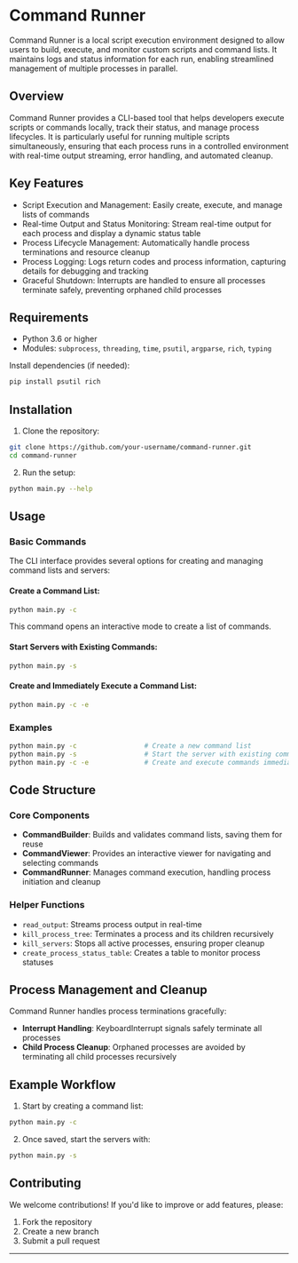 # Command Runner

Command Runner is a local script execution environment designed to allow users to build, execute, and monitor custom scripts and command lists. It maintains logs and status information for each run, enabling streamlined management of multiple processes in parallel.

## Overview

Command Runner provides a CLI-based tool that helps developers execute scripts or commands locally, track their status, and manage process lifecycles. It is particularly useful for running multiple scripts simultaneously, ensuring that each process runs in a controlled environment with real-time output streaming, error handling, and automated cleanup.

## Key Features

* Script Execution and Management: Easily create, execute, and manage lists of commands
* Real-time Output and Status Monitoring: Stream real-time output for each process and display a dynamic status table
* Process Lifecycle Management: Automatically handle process terminations and resource cleanup
* Process Logging: Logs return codes and process information, capturing details for debugging and tracking
* Graceful Shutdown: Interrupts are handled to ensure all processes terminate safely, preventing orphaned child processes

## Requirements

* Python 3.6 or higher
* Modules: `subprocess`, `threading`, `time`, `psutil`, `argparse`, `rich`, `typing`

Install dependencies (if needed):
```bash
pip install psutil rich
```

## Installation

1. Clone the repository:
```bash
git clone https://github.com/your-username/command-runner.git
cd command-runner
```

2. Run the setup:
```bash
python main.py --help
```

## Usage

### Basic Commands

The CLI interface provides several options for creating and managing command lists and servers:

#### Create a Command List:
```bash
python main.py -c
```
This command opens an interactive mode to create a list of commands.

#### Start Servers with Existing Commands:
```bash
python main.py -s
```

#### Create and Immediately Execute a Command List:
```bash
python main.py -c -e
```

### Examples
```bash
python main.py -c                 # Create a new command list
python main.py -s                 # Start the server with existing commands
python main.py -c -e              # Create and execute commands immediately
```

## Code Structure

### Core Components
* **CommandBuilder**: Builds and validates command lists, saving them for reuse
* **CommandViewer**: Provides an interactive viewer for navigating and selecting commands
* **CommandRunner**: Manages command execution, handling process initiation and cleanup

### Helper Functions
* `read_output`: Streams process output in real-time
* `kill_process_tree`: Terminates a process and its children recursively
* `kill_servers`: Stops all active processes, ensuring proper cleanup
* `create_process_status_table`: Creates a table to monitor process statuses

## Process Management and Cleanup

Command Runner handles process terminations gracefully:

* **Interrupt Handling**: KeyboardInterrupt signals safely terminate all processes
* **Child Process Cleanup**: Orphaned processes are avoided by terminating all child processes recursively

## Example Workflow

1. Start by creating a command list:
```bash
python main.py -c
```

2. Once saved, start the servers with:
```bash
python main.py -s
```

## Contributing

We welcome contributions! If you'd like to improve or add features, please:

1. Fork the repository
2. Create a new branch
3. Submit a pull request

---
